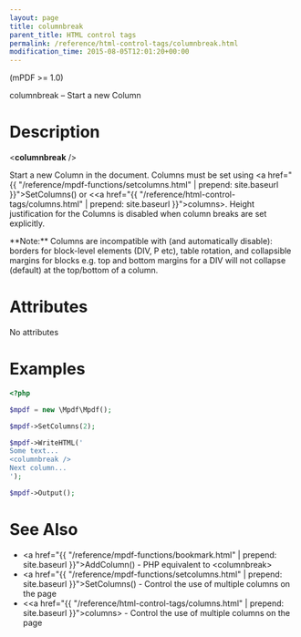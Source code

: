 ```yaml
---
layout: page
title: columnbreak
parent_title: HTML control tags
permalink: /reference/html-control-tags/columnbreak.html
modification_time: 2015-08-05T12:01:20+00:00
---
```


(mPDF >= 1.0)

columnbreak – Start a new Column

# Description

&lt;**columnbreak** /&gt;

Start a new Column in the document. Columns must be set using 
<a href="{{ "/reference/mpdf-functions/setcolumns.html" | prepend: site.baseurl }}">SetColumns()</a> or 
&lt;<a href="{{ "/reference/html-control-tags/columns.html" | prepend: site.baseurl }}">columns</a>&gt;. Height 
justification for the Columns is disabled when column breaks are set explicitly.

<div class="alert alert-info" role="alert" markdown="1">
    **Note:** Columns are incompatible with (and automatically 
    disable): borders for block-level elements (DIV, P etc), table rotation, and collapsible margins for blocks e.g. 
    top and bottom margins for a DIV will not collapse (default) at the top/bottom of a column.
</div>

# Attributes

No attributes

# Examples

```php
<?php

$mpdf = new \Mpdf\Mpdf();

$mpdf->SetColumns(2);

$mpdf->WriteHTML('
Some text...
<columnbreak />
Next column...
');

$mpdf->Output();

```

# See Also

- <a href="{{ "/reference/mpdf-functions/bookmark.html" | prepend: site.baseurl }}">AddColumn()</a> - PHP equivalent to &lt;columnbreak&gt;
- <a href="{{ "/reference/mpdf-functions/setcolumns.html" | prepend: site.baseurl }}">SetColumns()</a> - Control the use of multiple columns on the page
- &lt;<a href="{{ "/reference/html-control-tags/columns.html" | prepend: site.baseurl }}">columns</a>&gt; - Control the use of multiple columns on the page
